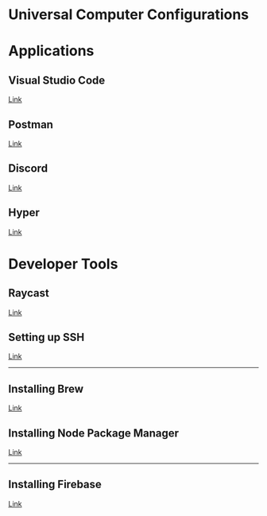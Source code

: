 # Universal Computer Configurations

# Applications

## Visual Studio Code
[Link](https://code.visualstudio.com/download)

## Postman
[Link](https://www.postman.com/downloads/)

## Discord
[Link](https://discord.com/download)

## Hyper
[Link](https://hyper.is/)

# Developer Tools

## Raycast
[Link](https://www.raycast.com/)

## Setting up SSH 
[Link](https://docs.github.com/en/enterprise-server@3.0/github/authenticating-to-github/connecting-to-github-with-ssh/adding-a-new-ssh-key-to-your-github-account)

<hr>

## Installing Brew
[Link](https://brew.sh/)

## Installing Node Package Manager
[Link](https://formulae.brew.sh/formula/node)
<hr>

## Installing Firebase
[Link](https://firebase.google.com/docs/cli)